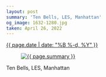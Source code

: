 ```yaml
---
layout: post
summary: 'Ten Bells, LES, Manhattan'
og_image: 1632-1280.jpg
taken: April 26, 2022
---
```


<div class="post">
 <time>
  <a href="/1632">
   {{ page.date | date: "%B %-d, %Y" }}
  </a>
 </time>
 <a href="/1632">
  <figure data-taken="4/26/2022">
   <img alt="{{ page.summary }}" sizes="(min-width: 700px) 50vw, calc(100vw - 2rem)" src="{{ site.assets_url }}/1632-640.jpg" srcset="{{ site.assets_url }}/1632-320.jpg 320w, {{ site.assets_url }}/1632-640.jpg 640w, {{ site.assets_url }}/1632-960.jpg 960w, {{ site.assets_url }}/1632-1280.jpg 1280w"/>
  </figure>
 </a>
 <span>
  Ten Bells, LES, Manhattan
 </span>
</div>
